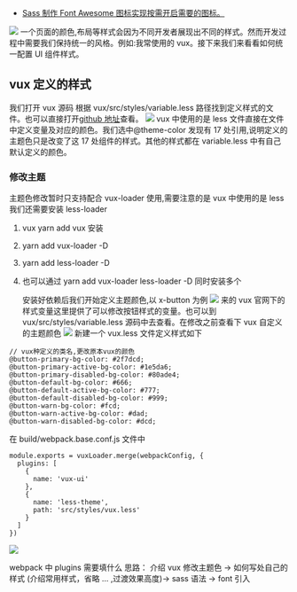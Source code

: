 - [Sass 制作 Font Awesome 图标实现按需开启需要的图标。](https://www.qdskill.com/sass/3912.html)

![](https://user-gold-cdn.xitu.io/2018/12/26/167eb267a7ba99c9?w=1340&h=742&f=png&s=173022)
一个页面的颜色,布局等样式会因为不同开发者展现出不同的样式。然而开发过程中需要我们保持统一的风格。例如:我常使用的 vux。接下来我们来看看如何统一配置 UI 组件样式。

## vux 定义的样式

我们打开 vux 源码 根据 vux/src/styles/variable.less 路径找到定义样式的文件。也可以直接打开[github 地址](https://github.com/airyland/vux/blob/v2/src/styles/variable.less)查看。
![](https://user-gold-cdn.xitu.io/2018/12/26/167eb324c59f493d?w=1272&h=528&f=png&s=116666)
vux 中使用的是 less 文件直接在文件中定义变量及对应的颜色。我们选中@theme-color 发现有 17 处引用,说明定义的主题色只是改变了这 17 处组件的样式。其他的样式都在 variable.less 中有自己默认定义的颜色。

### 修改主题

主题色修改暂时只支持配合 vux-loader 使用,需要注意的是 vux 中使用的是 less 我们还需要安装 less-loader

1. vux yarn add vux 安装
2. yarn add vux-loader -D
3. yarn add less-loader -D
4. 也可以通过 yarn add vux-loader less-loader -D 同时安装多个

   安装好依赖后我们开始定义主题颜色,以 x-button 为例
   ![](https://user-gold-cdn.xitu.io/2018/12/27/167ee062d47108d9?w=1282&h=739&f=png&s=107490)
   来的 vux 官网下的样式变量这里提供了可以修改按钮样式的变量。也可以到 vux/src/styles/variable.less 源码中去查看。在修改之前查看下 vux 自定义的主题颜色
   ![](https://user-gold-cdn.xitu.io/2018/12/27/167ee0b837d92ce8?w=380&h=167&f=png&s=4344)
   新建一个 vux.less 文件定义样式如下

```
// vux种定义的类名,更改原本vux的颜色
@button-primary-bg-color: #2f7dcd;
@button-primary-active-bg-color: #1e5da6;
@button-primary-disabled-bg-color: #80ade4;
@button-default-bg-color: #666;
@button-default-active-bg-color: #777;
@button-default-disabled-bg-color: #999;
@button-warn-bg-color: #fcd;
@button-warn-active-bg-color: #dad;
@button-warn-disabled-bg-color: #dcd;
```

在 build/webpack.base.conf.js 文件中

```
module.exports = vuxLoader.merge(webpackConfig, {
  plugins: [
    {
      name: 'vux-ui'
    },
    {
      name: 'less-theme',
      path: 'src/styles/vux.less'
    }
  ]
})
```

![](https://user-gold-cdn.xitu.io/2018/12/27/167ee0fb3c4f2e77?w=383&h=164&f=png&s=4398)

webpack 中 plugins 需要填什么
思路： 介绍 vux 修改主题色 -> 如何写处自己的样式 (介绍常用样式，省略 ... ,过渡效果高度)-> sass 语法 -> font 引入
